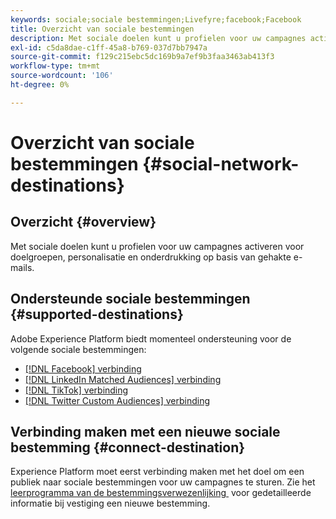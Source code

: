 ```yaml
---
keywords: sociale;sociale bestemmingen;Livefyre;facebook;Facebook
title: Overzicht van sociale bestemmingen
description: Met sociale doelen kunt u profielen voor uw campagnes activeren voor doelgroepen, personalisatie en onderdrukking op basis van gehakte e-mails.
exl-id: c5da8dae-c1ff-45a8-b769-037d7bb7947a
source-git-commit: f129c215ebc5dc169b9a7ef9b3faa3463ab413f3
workflow-type: tm+mt
source-wordcount: '106'
ht-degree: 0%

---
```


# Overzicht van sociale bestemmingen {#social-network-destinations}

## Overzicht {#overview}

Met sociale doelen kunt u profielen voor uw campagnes activeren voor doelgroepen, personalisatie en onderdrukking op basis van gehakte e-mails.

## Ondersteunde sociale bestemmingen {#supported-destinations}

Adobe Experience Platform biedt momenteel ondersteuning voor de volgende sociale bestemmingen:

* [[!DNL Facebook] verbinding](facebook.md)
* [[!DNL LinkedIn Matched Audiences] verbinding](linkedin.md)
* [[!DNL TikTok] verbinding](tiktok.md)
* [[!DNL Twitter Custom Audiences] verbinding](twitter.md)

## Verbinding maken met een nieuwe sociale bestemming {#connect-destination}

Experience Platform moet eerst verbinding maken met het doel om een publiek naar sociale bestemmingen voor uw campagnes te sturen. Zie het [&#x200B; leerprogramma van de bestemmingsverwezenlijking &#x200B;](../../ui/connect-destination.md) voor gedetailleerde informatie bij vestiging een nieuwe bestemming.